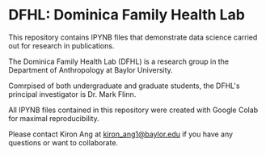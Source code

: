 # DFHL: Dominica Family Health Lab

This repository contains IPYNB files that demonstrate data science carried out for research in publications.

The Dominica Family Health Lab (DFHL) is a research group in the Department of Anthropology at Baylor University.

Comrpised of both undergraduate and graduate students, the DFHL's principal investigator is Dr. Mark Flinn.

All IPYNB files contained in this repository were created with Google Colab for maximal reproducibility.

Please contact Kiron Ang at kiron_ang1@baylor.edu if you have any questions or want to collaborate.